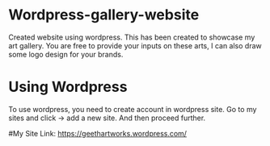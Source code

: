 # Wordpress-gallery-website

Created website using wordpress.
This has been created to showcase my art gallery.
You are free to provide your inputs on these arts,
I can also draw some logo design for your brands.

# Using Wordpress
To use wordpress, you need to create account in wordpress site.
Go to my sites and click -> add a new site.
And then proceed further.

#My Site Link: https://geethartworks.wordpress.com/
  
